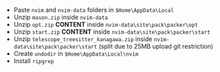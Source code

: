 - Paste `nvim` and `nvim-data` folders in `$Home\AppData\Local`
- Unzip `mason.zip` inside `nvim-data`
- Unzip `opt.zip` <b>CONTENT</b> inside `nvim-data\site\pack\packer\opt`
- Unzip `start.zip` <b>CONTENT</b> inside `nvim-data\site\pack\packer\start`
- Unzip `telescope_treesitter_kanagawa.zip` inside `nvim-data\site\pack\packer\start` (split due to 25MB upload git restriction)
- Create `undodir` in `$Home\AppData\Local\nvim`
- Install `ripgrep`
